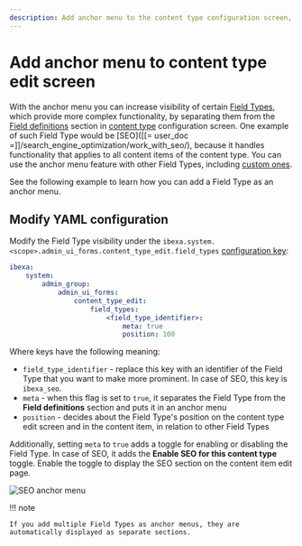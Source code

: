 ```yaml
---
description: Add anchor menu to the content type configuration screen, to make Field Type settings of your choice more prominent.
---
```


# Add anchor menu to content type edit screen

With the anchor menu you can increase visibility of certain [Field Types](field_types.md), which provide more complex functionality, 
by separating them from the [Field definitions](content_types.md#field-definitions) section in [content type](content_types.md) configuration screen. 
One example of such Field Type would be [SEO]([[= user_doc =]]/search_engine_optimization/work_with_seo/), 
because it handles functionality that applies to all content items of the content type.
You can use the anchor menu feature with other Field Types, including [custom ones](create_custom_generic_field_type.md).

See the following example to learn how you can add a Field Type as an anchor menu.

## Modify YAML configuration

Modify the Field Type visibility under the `ibexa.system.<scope>.admin_ui_forms.content_type_edit.field_types` [configuration key](configuration.md#configuration-files):

```yaml
ibexa:
    system:
        admin_group:
            admin_ui_forms:
                content_type_edit:
                    field_types:
                        <field_type_identifier>:
                            meta: true
                            position: 100

```

Where keys have the following meaning:

- `field_type_identifier` - replace this key with an identifier of the Field Type that you want to make more prominent. In case of SEO, this key is `ibexa_seo`. 
- `meta` - when this flag is set to `true`, it separates the Field Type from the **Field definitions** section and puts it in an anchor menu
- `position` - decides about the Field Type's position on the content type edit screen and in the content item, in relation to other Field Types

Additionally, setting `meta` to `true` adds a toggle for enabling or disabling the Field Type. 
In case of SEO, it adds the **Enable SEO for this content type** toggle.
Enable the toggle to display the SEO section on the content item edit page. 

![SEO anchor menu](content_type_edit_screen_anchor_menu.png)

!!! note

    If you add multiple Field Types as anchor menus, they are automatically displayed as separate sections. 
